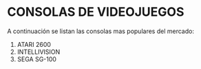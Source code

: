 # CONSOLAS DE VIDEOJUEGOS

A continuación se listan las consolas mas populares del mercado:

1. ATARI 2600
2. INTELLIVISION
3. SEGA SG-100